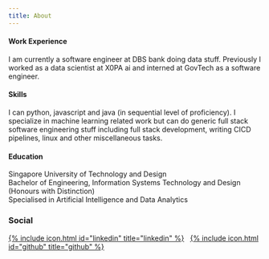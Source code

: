 ```yaml
---
title: About
---
```


#### Work Experience

I am currently a software engineer at DBS bank doing data stuff. Previously I worked as a data scientist at X0PA ai and interned at GovTech as a software engineer.

#### Skills
I can python, javascript and java (in sequential level of proficiency). I specialize in machine learning related work but can do generic full stack software engineering stuff including full stack development, writing CICD pipelines, linux and other miscellaneous tasks.

#### Education

Singapore University of Technology and Design\
Bachelor of Engineering, Information Systems Technology and Design (Honours with Distinction)\
Specialised in Artificial Intelligence and Data Analytics

### Social
[{% include icon.html id="linkedin" title="linkedin" %}](https://www.linkedin.com/in/gary-ong-62b867193/)
&nbsp;
[{% include icon.html id="github" title="github" %}](https://github.com/garyongguanjie)